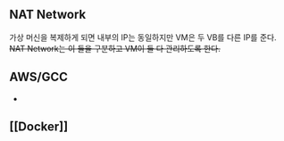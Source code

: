 ## NAT Network
가상 머신을 복제하게 되면 내부의 IP는 동일하지만 VM은 두 VB를 다른 IP를 준다. ~~NAT Network는 이 둘을 구분하고 VM이 둘 다 관리하도록 한다.~~

## AWS/GCC
-
## [[Docker]]
